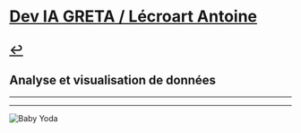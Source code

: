 # [Dev IA GRETA / Lécroart Antoine](https://github.com/Dev-IA-2024/antoine.lecroart)

[↩️](..)
---

## Analyse  et visualisation de données

---
---
![Baby Yoda](https://images3.alphacoders.com/110/1108129.jpg)
